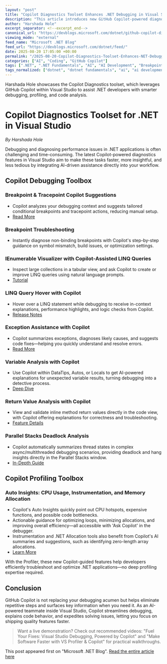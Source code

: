 ```yaml
---
layout: "post"
title: "Copilot Diagnostics Toolset Enhances .NET Debugging in Visual Studio"
description: "This article introduces new GitHub Copilot-powered diagnostics features for .NET developers in Visual Studio. It covers enhancements in debugging, profiling, and performance analysis using AI-driven tools like context-aware breakpoint recommendations, LINQ analysis, exception resolution, and parallel stack summaries. Developers learn how Copilot seamlessly integrates with Visual Studio to streamline code troubleshooting and accelerate development."
author: "Harshada Hole"
excerpt_separator: <!--excerpt_end-->
canonical_url: "https://devblogs.microsoft.com/dotnet/github-copilot-diagnostics-toolset-for-dotnet-in-visual-studio/"
viewing_mode: "external"
feed_name: "Microsoft .NET Blog"
feed_url: "https://devblogs.microsoft.com/dotnet/feed/"
date: 2025-08-20 17:05:00 +00:00
permalink: "/2025-08-20-Copilot-Diagnostics-Toolset-Enhances-NET-Debugging-in-Visual-Studio.html"
categories: ["AI", "Coding", "GitHub Copilot"]
tags: [".NET", ".NET Fundamentals", "AI", "AI Development", "Breakpoint Suggestions", "C#", "Coding", "Copilot", "CPU Usage", "Debugging", "Developer Productivity", "Diagnostics", "Exception Assistance", "GitHub Copilot", "IEnumerable Visualizer", "Instrumentation Tool", "LINQ", "Memory Allocation", "News", "Parallel Stacks", "Performance Analysis", "Profiling", "VS"]
tags_normalized: ["dotnet", "dotnet fundamentals", "ai", "ai development", "breakpoint suggestions", "csharp", "coding", "copilot", "cpu usage", "debugging", "developer productivity", "diagnostics", "exception assistance", "github copilot", "ienumerable visualizer", "instrumentation tool", "linq", "memory allocation", "news", "parallel stacks", "performance analysis", "profiling", "vs"]
---
```


Harshada Hole showcases the Copilot Diagnostics toolset, which leverages GitHub Copilot within Visual Studio to assist .NET developers with smarter debugging, profiling, and code analysis.<!--excerpt_end-->

# Copilot Diagnostics Toolset for .NET in Visual Studio

*By Harshada Hole*

Debugging and diagnosing performance issues in .NET applications is often challenging and time-consuming. The latest Copilot-powered diagnostics features in Visual Studio aim to make these tasks faster, more insightful, and less tedious by integrating AI-driven assistance directly into your workflow.

## Copilot Debugging Toolbox

### Breakpoint & Tracepoint Copilot Suggestions

- Copilot analyzes your debugging context and suggests tailored conditional breakpoints and tracepoint actions, reducing manual setup.
- [Read More](https://learn.microsoft.com/visualstudio/debugger/debug-with-copilot?view=vs-2022#get-suggestions-with-conditional-breakpoints-and-tracepoints)

### Breakpoint Troubleshooting

- Instantly diagnose non-binding breakpoints with Copilot's step-by-step guidance on symbol mismatch, build issues, or optimization settings.

### IEnumerable Visualizer with Copilot-Assisted LINQ Queries

- Inspect large collections in a tabular view, and ask Copilot to create or improve LINQ queries using natural language prompts.
- [Tutorial](https://devblogs.microsoft.com/visualstudio/debugging-with-the-ai-powered-ienumerable-visualizer/)

### LINQ Query Hover with Copilot

- Hover over a LINQ statement while debugging to receive in-context explanations, performance highlights, and logic checks from Copilot.
- [Release Notes](https://learn.microsoft.com/visualstudio/releases/2022/release-notes?tabs=allfeatures#debugging--diagnostics)

### Exception Assistance with Copilot

- Copilot summarizes exceptions, diagnoses likely causes, and suggests code fixes—helping you quickly understand and resolve errors.
- [Read More](https://learn.microsoft.com/visualstudio/debugger/debug-with-copilot?view=vs-2022#debug-an-exception-with-copilot)

### Variable Analysis with Copilot

- Use Copilot within DataTips, Autos, or Locals to get AI-powered explanations for unexpected variable results, turning debugging into a detective process.
- [Deep Dive](https://devblogs.microsoft.com/visualstudio/ai-powered-insights-streamlining-variable-analysis-with-github-copilot-in-visual-studio/)

### Return Value Analysis with Copilot

- View and validate inline method return values directly in the code view, with Copilot offering explanations for correctness and troubleshooting.
- [Feature Details](https://devblogs.microsoft.com/visualstudio/how-inline-return-values-simplify-debugging-in-visual-studio-2022/)

### Parallel Stacks Deadlock Analysis

- Copilot automatically summarizes thread states in complex async/multithreaded debugging scenarios, providing deadlock and hang insights directly in the Parallel Stacks window.
- [In-Depth Guide](https://devblogs.microsoft.com/visualstudio/make-more-sense-of-multithreaded-debugging/)

## Copilot Profiling Toolbox

### Auto Insights: CPU Usage, Instrumentation, and Memory Allocation

- Copilot's Auto Insights quickly point out CPU hotspots, expensive functions, and possible code bottlenecks.
- Actionable guidance for optimizing loops, minimizing allocations, and improving overall efficiency—all accessible with 'Ask Copilot' in the debugger.
- Instrumentation and .NET Allocation tools also benefit from Copilot's AI summaries and suggestions, such as identifying zero-length array allocations.
- [Learn More](https://learn.microsoft.com/visualstudio/profiling/cpu-insights?view=vs-2022#get-ai-assistance)

With the Profiler, these new Copilot-guided features help developers efficiently troubleshoot and optimize .NET applications—no deep profiling expertise required.

## Conclusion

GitHub Copilot is not replacing your debugging acumen but helps eliminate repetitive steps and surfaces key information when you need it. As an AI-powered teammate inside Visual Studio, Copilot streamlines debugging, explains code behavior, and expedites solving issues, letting you focus on shipping quality features faster.

> Want a live demonstration? Check out recommended videos: "Fuel Your Fixes: Visual Studio Debugging, Powered by Copilot" and "Make Software Faster with VS Profiler & Copilot" for practical walkthroughs.

This post appeared first on "Microsoft .NET Blog". [Read the entire article here](https://devblogs.microsoft.com/dotnet/github-copilot-diagnostics-toolset-for-dotnet-in-visual-studio/)
